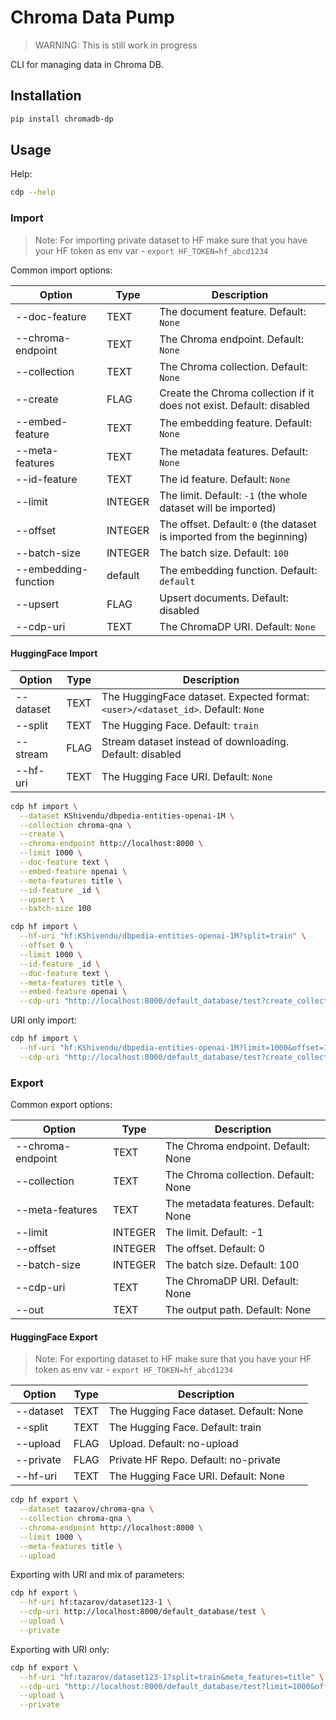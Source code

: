 # Chroma Data Pump

> WARNING: This is still work in progress

CLI for managing data in Chroma DB.

## Installation

```bash
pip install chromadb-dp
```

## Usage

Help:

```bash
cdp --help
```

### Import

> Note: For importing private dataset to HF make sure that you have your HF token as env
> var - `export HF_TOKEN=hf_abcd1234`

Common import options:

| Option               | Type    | Description                                                           |
|----------------------|---------|-----------------------------------------------------------------------|
| --doc-feature        | TEXT    | The document feature. Default: `None`                                 |
| --chroma-endpoint    | TEXT    | The Chroma endpoint. Default: `None`                                  |
| --collection         | TEXT    | The Chroma collection. Default: `None`                                |
| --create             | FLAG    | Create the Chroma collection if it does not exist. Default: disabled  |
| --embed-feature      | TEXT    | The embedding feature. Default: `None`                                |
| --meta-features      | TEXT    | The metadata features. Default: `None`                                |
| --id-feature         | TEXT    | The id feature. Default: `None`                                       |
| --limit              | INTEGER | The limit. Default: `-1` (the whole dataset will be imported)         |
| --offset             | INTEGER | The offset. Default: `0` (the dataset is imported from the beginning) |
| --batch-size         | INTEGER | The batch size. Default: `100`                                        |
| --embedding-function | default | The embedding function. Default: `default`                            |
| --upsert             | FLAG    | Upsert documents. Default: disabled                                   |
| --cdp-uri            | TEXT    | The ChromaDP URI. Default: `None`                                     |

#### HuggingFace Import

| Option    | Type | Description                                                                      |
|-----------|------|----------------------------------------------------------------------------------|
| --dataset | TEXT | The HuggingFace dataset. Expected format: `<user>/<dataset_id>`. Default: `None` |
| --split   | TEXT | The Hugging Face. Default: `train`                                               |
| --stream  | FLAG | Stream dataset instead of downloading. Default: disabled                         |
| --hf-uri  | TEXT | The Hugging Face URI. Default: `None`                                            |

```bash
cdp hf import \
  --dataset KShivendu/dbpedia-entities-openai-1M \
  --collection chroma-qna \
  --create \
  --chroma-endpoint http://localhost:8000 \
  --limit 1000 \
  --doc-feature text \
  --embed-feature openai \
  --meta-features title \
  --id-feature _id \
  --upsert \
  --batch-size 100
```

```bash
cdp hf import \
  --hf-uri "hf:KShivendu/dbpedia-entities-openai-1M?split=train" \
  --offset 0 \
  --limit 1000 \
  --id-feature _id \
  --doc-feature text \
  --meta-features title \
  --embed-feature openai \
  --cdp-uri "http://localhost:8000/default_database/test?create_collection=true"
```

URI only import:

```bash
cdp hf import \
  --hf-uri "hf:KShivendu/dbpedia-entities-openai-1M?limit=1000&offset=1000&split=train&stream=false&id_feature=_id&doc_feature=text&meta_features=title&embed_feature=openai" \
  --cdp-uri "http://localhost:8000/default_database/test?create_collection=true"
```

### Export

Common export options:

| Option            | Type    | Description                          |
|-------------------|---------|--------------------------------------|
| --chroma-endpoint | TEXT    | The Chroma endpoint. Default: None   |
| --collection      | TEXT    | The Chroma collection. Default: None |
| --meta-features   | TEXT    | The metadata features. Default: None |
| --limit           | INTEGER | The limit. Default: -1               |
| --offset          | INTEGER | The offset. Default: 0               |
| --batch-size      | INTEGER | The batch size. Default: 100         |
| --cdp-uri         | TEXT    | The ChromaDP URI. Default: None      |
| --out             | TEXT    | The output path. Default: None       |

#### HuggingFace Export

> Note: For exporting dataset to HF make sure that you have your HF token as env var - `export HF_TOKEN=hf_abcd1234`

| Option    | Type | Description                             |
|-----------|------|-----------------------------------------|
| --dataset | TEXT | The Hugging Face dataset. Default: None |
| --split   | TEXT | The Hugging Face. Default: train        |
| --upload  | FLAG | Upload. Default: no-upload              |
| --private | FLAG | Private HF Repo. Default: no-private    |
| --hf-uri  | TEXT | The Hugging Face URI. Default: None     |

```bash
cdp hf export \
  --dataset tazarov/chroma-qna \
  --collection chroma-qna \
  --chroma-endpoint http://localhost:8000 \
  --limit 1000 \
  --meta-features title \
  --upload
```

Exporting with URI and mix of parameters:

```bash
cdp hf export \
  --hf-uri hf:tazarov/dataset123-1 \
  --cdp-uri http://localhost:8000/default_database/test \
  --upload \
  --private
```

Exporting with URI only:

```bash
cdp hf export \
  --hf-uri "hf:tazarov/dataset123-1?split=train&meta_features=title" \
  --cdp-uri "http://localhost:8000/default_database/test?limit=1000&offset=1000" \
  --upload \
  --private
```
